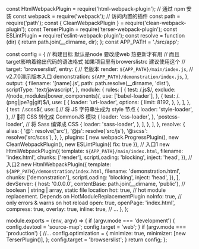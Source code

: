 const HtmlWebpackPlugin = require('html-webpack-plugin'); // 通过 npm 安装
const webpack = require('webpack'); // 访问内置的插件
const path = require('path');
const { CleanWebpackPlugin } = require('clean-webpack-plugin');
const TerserPlugin = require('terser-webpack-plugin');
const ESLintPlugin = require('eslint-webpack-plugin');
const resolve = function (dir) {
  return path.join(__dirname, dir);
};
const APP_PATH = './src/app';

const config = {
  // 构建目标 默认是node  要改成web 热更新才有用
  // 而且target影响着输出代码的语法格式 如果项目里有browerslistrc 建议使用这个
  // target: 'browserslist',
  entry: {
    // 老版本
    render: `${APP_PATH}/main/index.js`,
    // v2.7.0演示版本入口
    demonstration: `${APP_PATH}/demonstration/index.js`,
  },
  output: {
    filename: '[name].js',
    path: path.resolve(__dirname, 'dist'),
    scriptType: 'text/javascript',
  },
  module: {
    rules: [
      {
        test: /\.js$/,
        exclude: /(node_modules|bower_components)/,
        use: ['babel-loader'],
      },
      {
        test: /\.(png|jpe?g|gif)$/i,
        use: [
          {
            loader: 'url-loader',
            options: {
              limit: 8192,
            },
          },
        ],
      },
      {
        test: /\.scss$/,
        use: [
          // 将 JS 字符串生成为 style 节点
          {
            loader: 'style-loader',
          },
          // 将 CSS 转化成 CommonJS 模块
          {
            loader: 'css-loader',
          },
          'postcss-loader',
          // 将 Sass 编译成 CSS
          {
            loader: 'sass-loader',
          },
        ],
      },
    ],
  },
  resolve: {
    alias: {
      '@': resolve('src'),
      '@js': resolve('src/js'),
      '@scss': resolve('src/scss'),
    },
  },
  plugins: [
    new webpack.ProgressPlugin(),
    new CleanWebpackPlugin(),
    new ESLintPlugin({ fix: true }),
    // 入口1
    new HtmlWebpackPlugin({
      template: `${APP_PATH}/main/index.html`,
      filename: 'index.html',
      chunks: ['render'],
      scriptLoading: 'blocking',
      inject: 'head',
    }),
    // 入口2
    new HtmlWebpackPlugin({
      template: `${APP_PATH}/demonstration/index.html`,
      filename: 'demonstration.html',
      chunks: ['demonstration'],
      scriptLoading: 'blocking',
      inject: 'head',
    }),
  ],
  devServer: {
    host: '0.0.0.0',
    contentBase: path.join(__dirname, 'public'), // boolean | string | array, static file location
    hot: true, // hot module replacement. Depends on HotModuleReplacementPlugin
    noInfo: true, // only errors & warns on hot reload
    open: true,
    openPage: 'index.html',
    compress: true,
    overlay: true,
    inline: true,
    // ...
  },
};

module.exports = (env, argv) => {
  if (argv.mode === 'development') {
    config.devtool = 'source-map';
    config.target = 'web';
  }
  if (argv.mode === 'production') {
    //...
    config.optimization = {
      minimize: true,
      minimizer: [new TerserPlugin()],
    };
    config.target = 'browserslist';
  }
  return config;
};
